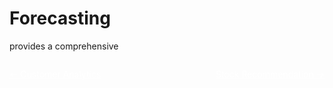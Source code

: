 # Forecasting

provides a comprehensive

<div class="nav-buttons" style="display: flex; justify-content: space-between; margin: 2em 0;">
    <a href="../2_customer" class="md-button md-button--primary" style="color: white;">← Customer Analytics</a>
    <a href="../4_stock/" class="md-button md-button--primary" style="color: white;">Stock Recommendation →</a>
</div>